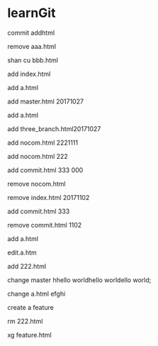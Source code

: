 # learnGit
commit addhtml

remove aaa.html


shan cu bbb.html


add index.html

add a.html

add master.html 20171027



add a.html

add three_branch.html20171027


add nocom.html 2221111


add nocom.html 222


add commit.html 333  000

remove nocom.html

remove index.html 20171102

add commit.html 333

remove commit.html 1102

add a.html

edit.a.htm


add 222.html

change master hhello worldhello worldello world;


change a.html   efghi

create a feature


rm 222.html


xg feature.html
